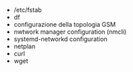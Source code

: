 - /etc/fstab
- df
- configurazione della topologia GSM
- nwtwork manager configuration (nmcli)
- systemd-networkd configuration
- netplan
- curl
- wget


